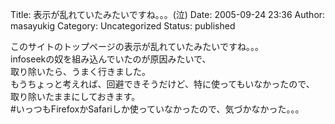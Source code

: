 Title: 表示が乱れていたみたいですね。。。(泣)
Date: 2005-09-24 23:36
Author: masayukig
Category: Uncategorized
Status: published

このサイトのトップページの表示が乱れていたみたいですね。。。  
infoseekの奴を組み込んでいたのが原因みたいで、  
取り除いたら、うまく行きました。  
もうちょっと考えれば、回避できそうだけど、特に使ってもいなかったので、  
取り除いたままにしておきます。  
\#いっつもFirefoxかSafariしか使っていなかったので、気づかなかった。。。
